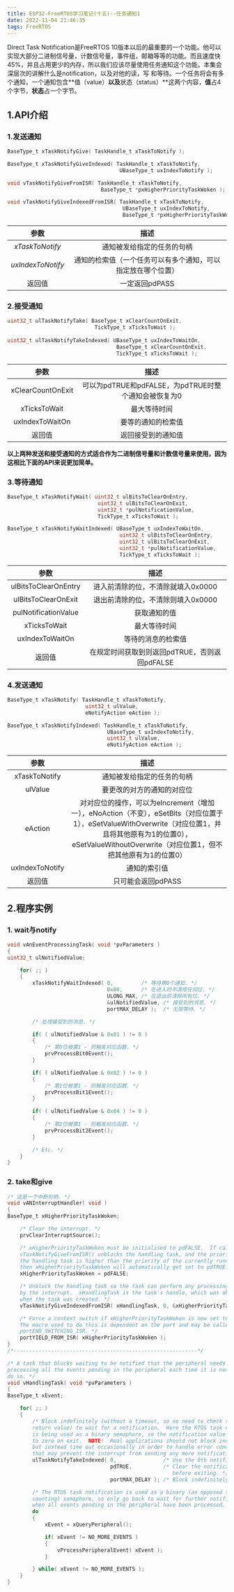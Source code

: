```yaml
---
title: ESP32-FreeRTOS学习笔记(十五)--任务通知1
date: 2022-11-04 21:46:35
tags: FreeRTOS
---
```


Direct Task Notification是FreeRTOS 10版本以后的最重要的一个功能。他可以实现大部分二进制信号量，计数信号量，事件组，邮箱等等的功能。而且速度快45%，并且占用更少的内存，所以我们应该尽量使用任务通知这个功能。本集会深层次的讲解什么是notification，以及对他的读，写 和等待。一个任务将会有多个通知，一个通知包含**值（value）**以及**状态（status）**这两个内容，**值**占4个字节，**状态**占一个字节。

## 1.API介绍

### 1.发送通知

```c
BaseType_t xTaskNotifyGive( TaskHandle_t xTaskToNotify );

BaseType_t xTaskNotifyGiveIndexed( TaskHandle_t xTaskToNotify, 
                                    UBaseType_t uxIndexToNotify );

void vTaskNotifyGiveFromISR( TaskHandle_t xTaskToNotify,
                              BaseType_t *pxHigherPriorityTaskWoken );

void vTaskNotifyGiveIndexedFromISR( TaskHandle_t xTaskToNotify, 
                                     UBaseType_t uxIndexToNotify, 
                                     BaseType_t *pxHigherPriorityTaskWoken );
```

|       参数        |                             描述                             |
| :---------------: | :----------------------------------------------------------: |
|  *xTaskToNotify*  |                  通知被发给指定的任务的句柄                  |
| *uxIndexToNotify* | 通知的检索值（一个任务可以有多个通知，可以指定放在哪个位置） |
|      返回值       |                        一定返回pdPASS                        |

### 2.接受通知

```c
uint32_t ulTaskNotifyTake( BaseType_t xClearCountOnExit,
                            TickType_t xTicksToWait );
 
uint32_t ulTaskNotifyTakeIndexed( UBaseType_t uxIndexToWaitOn, 
                                   BaseType_t xClearCountOnExit, 
                                   TickType_t xTicksToWait );
```

|       参数        |                         描述                         |
| :---------------: | :--------------------------------------------------: |
| xClearCountOnExit | 可以为pdTRUE和pdFALSE，为pdTRUE时整个通知会被恢复为0 |
|   xTicksToWait    |                     最大等待时间                     |
|  uxIndexToWaitOn  |                  要等的通知的检索值                  |
|      返回值       |                  返回接受到的通知值                  |

**以上两种发送和接受通知的方式适合作为二进制信号量和计数信号量来使用，因为这相比下面的API来说更加简单。**

### 3.等待通知

```c
BaseType_t xTaskNotifyWait( uint32_t ulBitsToClearOnEntry,
                             uint32_t ulBitsToClearOnExit,
                             uint32_t *pulNotificationValue,
                             TickType_t xTicksToWait );

BaseType_t xTaskNotifyWaitIndexed( UBaseType_t uxIndexToWaitOn, 
                                    uint32_t ulBitsToClearOnEntry, 
                                    uint32_t ulBitsToClearOnExit, 
                                    uint32_t *pulNotificationValue, 
                                    TickType_t xTicksToWait );
```

|         参数         |                     描述                      |
| :------------------: | :-------------------------------------------: |
| ulBitsToClearOnEntry |      进入前清除的位，不清除就填入0x0000       |
| ulBitsToClearOnExit  |      退出前清除的位，不清除则填入0x0000       |
| pulNotificationValue |                 获取通知的值                  |
|     xTicksToWait     |                 最大等待时间                  |
|   uxIndexToWaitOn    |              等待的消息的检索值               |
|        返回值        | 在规定时间获取到则返回pdTRUE，否则返回pdFALSE |

### 4.发送通知

```c
BaseType_t xTaskNotify( TaskHandle_t xTaskToNotify,
                         uint32_t ulValue,
                         eNotifyAction eAction );

BaseType_t xTaskNotifyIndexed( TaskHandle_t xTaskToNotify, 
                                UBaseType_t uxIndexToNotify, 
                                uint32_t ulValue, 
                                eNotifyAction eAction );
```

|      参数       |                             描述                             |
| :-------------: | :----------------------------------------------------------: |
|  xTaskToNotify  |                  通知被发给指定的任务的句柄                  |
|     ulValue     |                  要更改的对方的通知的对应位                  |
|     eAction     | 对对应位的操作，可以为eIncrement（增加一），eNoAction（不变），eSetBits（对应位置于1），eSetValueWithOverwrite（对应位置1，并且将其他原有为1的位置0），eSetValueWithoutOverwrite（对应位置1，但不把其他原有为1的位置0） |
| uxIndexToNotify |                         通知的索引值                         |
|     返回值      |                      只可能会返回pdPASS                      |

## 2.程序实例

### 1. wait与notify

```c
void vAnEventProcessingTask( void *pvParameters )
{
uint32_t ulNotifiedValue;

    for( ;; )
    {
        xTaskNotifyWaitIndexed( 0,         /* 等待第0个通知. */
                                0x00,      /* 在进入时不清除任何位. */
                                ULONG_MAX, /* 在退出前清除所有位. */
                                &ulNotifiedValue, /* 接受到的消息. */
                                portMAX_DELAY );  /* 无限等待. */

        /* 处理接受到的消息. */

        if( ( ulNotifiedValue & 0x01 ) != 0 )
        {
            /* 第0位被置1 - 则触发对应函数. */
            prvProcessBit0Event();
        }

        if( ( ulNotifiedValue & 0x02 ) != 0 )
        {
            /* 第1位被置1 - 则触发对应函数. */
            prvProcessBit1Event();
        }

        if( ( ulNotifiedValue & 0x04 ) != 0 )
        {
            /* 第2位被置1 - 则触发对应函数. */
            prvProcessBit2Event();
        }

        /* Etc. */
    }
}
```

### 2. take和give

```c
/* 这是一个中断句柄. */
void vANInterruptHandler( void )
{
BaseType_t xHigherPriorityTaskWoken;

    /* Clear the interrupt. */
    prvClearInterruptSource();

    /* xHigherPriorityTaskWoken must be initialised to pdFALSE.  If calling
    vTaskNotifyGiveFromISR() unblocks the handling task, and the priority of
    the handling task is higher than the priority of the currently running task,
    then xHigherPriorityTaskWoken will automatically get set to pdTRUE. */
    xHigherPriorityTaskWoken = pdFALSE;

    /* Unblock the handling task so the task can perform any processing necessitated
    by the interrupt.  xHandlingTask is the task's handle, which was obtained
    when the task was created. */
    vTaskNotifyGiveIndexedFromISR( xHandlingTask, 0, &xHigherPriorityTaskWoken );

    /* Force a context switch if xHigherPriorityTaskWoken is now set to pdTRUE.
    The macro used to do this is dependent on the port and may be called
    portEND_SWITCHING_ISR. */
    portYIELD_FROM_ISR( xHigherPriorityTaskWoken );
}
/*-----------------------------------------------------------*/

/* A task that blocks waiting to be notified that the peripheral needs servicing,
processing all the events pending in the peripheral each time it is notified to 
do so. */
void vHandlingTask( void *pvParameters )
{
BaseType_t xEvent;

    for( ;; )
    {
        /* Block indefinitely (without a timeout, so no need to check the function's
        return value) to wait for a notification.  Here the RTOS task notification
        is being used as a binary semaphore, so the notification value is cleared
        to zero on exit.  NOTE!  Real applications should not block indefinitely,
        but instead time out occasionally in order to handle error conditions
        that may prevent the interrupt from sending any more notifications. */
        ulTaskNotifyTakeIndexed( 0,               /* Use the 0th notification */
                                 pdTRUE,          /* Clear the notification value 
                                                     before exiting. */
                                 portMAX_DELAY ); /* Block indefinitely. */

        /* The RTOS task notification is used as a binary (as opposed to a
        counting) semaphore, so only go back to wait for further notifications
        when all events pending in the peripheral have been processed. */
        do
        {
            xEvent = xQueryPeripheral();

            if( xEvent != NO_MORE_EVENTS )
            {
                vProcessPeripheralEvent( xEvent );
            }

        } while( xEvent != NO_MORE_EVENTS );
    }
}
```
